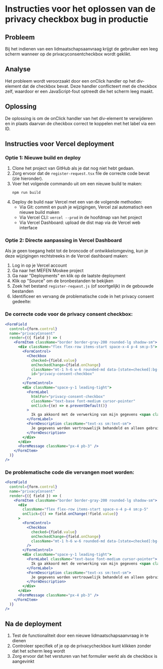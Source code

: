 # Instructies voor het oplossen van de privacy checkbox bug in productie

## Probleem

Bij het indienen van een lidmaatschapsaanvraag krijgt de gebruiker een leeg scherm wanneer op de privacyconsentcheckbox wordt geklikt.

## Analyse

Het probleem wordt veroorzaakt door een onClick handler op het div-element dat de checkbox bevat. Deze handler conflicteert met de checkbox zelf, waardoor er een JavaScript-fout optreedt die het scherm leeg maakt.

## Oplossing

De oplossing is om de onClick handler van het div-element te verwijderen en in plaats daarvan de checkbox correct te koppelen met het label via een ID.

## Instructies voor Vercel deployment

### Optie 1: Nieuwe build en deploy

1. Clone het project van GitHub als je dat nog niet hebt gedaan.
2. Zorg ervoor dat de `register-request.tsx` file de correcte code bevat (zie hieronder).
3. Voer het volgende commando uit om een nieuwe build te maken:
   ```bash
   npm run build
   ```
4. Deploy de build naar Vercel met een van de volgende methoden:
   - Via Git: commit en push je wijzigingen, Vercel zal automatisch een nieuwe build maken
   - Via Vercel CLI: `vercel --prod` in de hoofdmap van het project
   - Via Vercel Dashboard: upload de dist map via de Vercel web interface

### Optie 2: Directe aanpassing in Vercel Dashboard

Als je geen toegang hebt tot de broncode of ontwikkelomgeving, kun je deze wijzigingen rechtstreeks in de Vercel dashboard maken:

1. Log in op je Vercel account
2. Ga naar het MEFEN Moskee project
3. Ga naar "Deployments" en klik op de laatste deployment
4. Klik op "Source" om de bronbestanden te bekijken
5. Zoek het bestand `register-request.js` (of soortgelijk) in de gebouwde bestanden
6. Identificeer en vervang de problematische code in het privacy consent gedeelte:

### De correcte code voor de privacy consent checkbox:

```jsx
<FormField
  control={form.control}
  name="privacyConsent"
  render={({ field }) => (
    <FormItem className="border border-gray-200 rounded-lg shadow-sm">
      <div className="flex flex-row items-start space-x-4 p-4 sm:p-5">
        <FormControl>
          <Checkbox
            checked={field.value}
            onCheckedChange={field.onChange}
            className="mt-1 h-6 w-6 rounded-md data-[state=checked]:bg-[#963E56] data-[state=checked]:text-white"
            id="privacy-consent-checkbox"
          />
        </FormControl>
        <div className="space-y-1 leading-tight">
          <FormLabel 
            htmlFor="privacy-consent-checkbox"
            className="text-base font-medium cursor-pointer"
            onClick={(e) => e.preventDefault()}
          >
            Ik ga akkoord met de verwerking van mijn gegevens <span className="text-red-500">*</span>
          </FormLabel>
          <FormDescription className="text-xs sm:text-sm">
            Je gegevens worden vertrouwelijk behandeld en alleen gebruikt voor het beheren van je lidmaatschap.
          </FormDescription>
        </div>
      </div>
      <FormMessage className="px-4 pb-3" />
    </FormItem>
  )}
/>
```

### De problematische code die vervangen moet worden:

```jsx
<FormField
  control={form.control}
  name="privacyConsent"
  render={({ field }) => (
    <FormItem className="border border-gray-200 rounded-lg shadow-sm">
      <div 
        className="flex flex-row items-start space-x-4 p-4 sm:p-5"
        onClick={() => field.onChange(!field.value)}
      >
        <FormControl>
          <Checkbox
            checked={field.value}
            onCheckedChange={field.onChange}
            className="mt-1 h-6 w-6 rounded-md data-[state=checked]:bg-[#963E56] data-[state=checked]:text-white"
          />
        </FormControl>
        <div className="space-y-1 leading-tight">
          <FormLabel className="text-base font-medium cursor-pointer">
            Ik ga akkoord met de verwerking van mijn gegevens <span className="text-red-500">*</span>
          </FormLabel>
          <FormDescription className="text-xs sm:text-sm">
            Je gegevens worden vertrouwelijk behandeld en alleen gebruikt voor het beheren van je lidmaatschap.
          </FormDescription>
        </div>
      </div>
      <FormMessage className="px-4 pb-3" />
    </FormItem>
  )}
/>
```

## Na de deployment

1. Test de functionaliteit door een nieuwe lidmaatschapsaanvraag in te dienen
2. Controleer specifiek of je op de privacycheckbox kunt klikken zonder dat het scherm leeg wordt
3. Zorg ervoor dat het versturen van het formulier werkt als de checkbox is aangevinkt